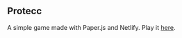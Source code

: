 ## Protecc

A simple game made with Paper.js and Netlify. Play it [here](https://www.playprotecc.com).
